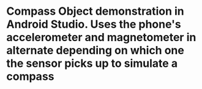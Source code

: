 # Compass Object demonstration in Android Studio. Uses the phone's accelerometer and magnetometer in alternate depending on which one the sensor picks up to simulate a compass
